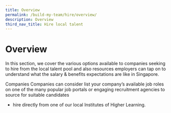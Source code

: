 ```yaml
---
title: Overview
permalink: /build-my-team/hire/overview/
description: Overview
third_nav_title: Hire local talent
---
```

# Overview

In this section, we cover the various options available to companies seeking to hire from the local talent pool and also resources employers can tap on to understand what the salary & benefits expectations are like in Singapore.

Companies 
Companies can consider list your company’s available job roles on one of the many popular job portals or engaging recruitment agencies to source for suitable candidates
* hire directly from one of our local Institutes of Higher Learning.